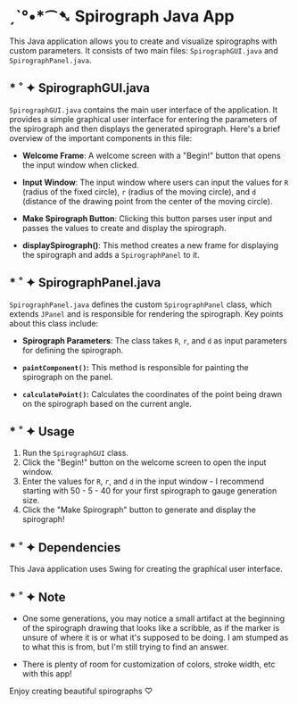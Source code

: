 # ˏˋ°•*⁀➷ Spirograph Java App

This Java application allows you to create and visualize spirographs with custom parameters. It consists of two main files: `SpirographGUI.java` and `SpirographPanel.java`. 

## * ˚ ✦ SpirographGUI.java

`SpirographGUI.java` contains the main user interface of the application. It provides a simple graphical user interface for entering the parameters of the spirograph and then displays the generated spirograph. Here's a brief overview of the important components in this file:

- **Welcome Frame**: A welcome screen with a "Begin!" button that opens the input window when clicked.

- **Input Window**: The input window where users can input the values for `R` (radius of the fixed circle), `r` (radius of the moving circle), and `d` (distance of the drawing point from the center of the moving circle).

- **Make Spirograph Button**: Clicking this button parses user input and passes the values to create and display the spirograph.

- **displaySpirograph()**: This method creates a new frame for displaying the spirograph and adds a `SpirographPanel` to it.

## * ˚ ✦ SpirographPanel.java

`SpirographPanel.java` defines the custom `SpirographPanel` class, which extends `JPanel` and is responsible for rendering the spirograph. Key points about this class include:

- **Spirograph Parameters**: The class takes `R`, `r`, and `d` as input parameters for defining the spirograph.

- **`paintComponent()`:** This method is responsible for painting the spirograph on the panel.

- **`calculatePoint()`:** Calculates the coordinates of the point being drawn on the spirograph based on the current angle.

## * ˚ ✦ Usage

1. Run the `SpirographGUI` class.
2. Click the "Begin!" button on the welcome screen to open the input window.
3. Enter the values for `R`, `r`, and `d` in the input window - I recommend starting with 50 - 5 - 40 for your first spirograph to gauge generation size.
4. Click the "Make Spirograph" button to generate and display the spirograph!

## * ˚ ✦ Dependencies

This Java application uses Swing for creating the graphical user interface.

## * ˚ ✦ Note

- One some generations, you may notice a small artifact at the beginning of the spirograph drawing that looks like a scribble, as if the marker is unsure of where it is or what it's supposed to be doing.  I am stumped as to what this is from, but I'm still trying to find an answer.

- There is plenty of room for customization of colors, stroke width, etc with this app!

Enjoy creating beautiful spirographs ♡
